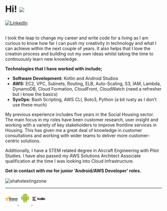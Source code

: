 <h1> Hi! <img src = "https://raw.githubusercontent.com/MartinHeinz/MartinHeinz/master/wave.gif" width = 50px> </h1>

<p>
  <a href="https://www.linkedin.com/in/shah-alom-05ba255a/" target="_blank"><img alt="LinkedIn" src="https://img.shields.io/badge/linkedin-%230077B5.svg?&style=for-the-badge&logo=linkedin&logoColor=white" />
  </a>
<br />
 <br />
 
<p>
I took the leap to change my career and write code for a living as I am curious to know how far I can push my creativity in technology and what I can achieve within the next couple of years. It also helps that I love the creation process and building out my own ideas whilst taking the time to continuously learn new knowledge. 

**Technologies that I have worked with include;**
- **Software Development:** Kotlin and Android Studios
- **AWS:** EC2, VPC, Subnets, Routing, ELB, Auto-Scaling, S3, IAM, Lambda, DynamoDB, Cloud Formation, CloudFront, CloudWatch (need a refresher but i know the basics)
- **SysOps:** Bash Scripting,  AWS CLI, Boto3, Python (a bit rusty as I don’t use these much)

My previous experience includes five years in the Social Housing sector. The main focus in my roles have been customer research, user insight and working with a variety of key stakeholders to improve frontline services in Housing. This has given me a great deal of knowledge in customer consultations and working with wider teams to deliver more customer-centric solutions.

Additionally, I have a STEM related degree in Aircraft Engineering with Pilot Studies. I have also passed my AWS Solutions Architect Associate qualification at the time I was looking into Cloud Infrastructure.

**Get in contact with me for junior 'Android/AWS Developer' roles.**

 
</p>

<p>
 <img
  align="center"
  src="https://github-readme-streak-stats.herokuapp.com/?user=shahstestingzone&"
  alt="shahstestingzone"
 />
</p>

---

<p align="left">
 <a href="https://aws.amazon.com" target="_blank">
  <img
   src="https://raw.githubusercontent.com/devicons/devicon/master/icons/amazonwebservices/amazonwebservices-original-wordmark.svg"
   alt="aws"
   width="40"
   height="40"
  />
 </a>
 
 <a href="https://developer.android.com/" target="_blank">
  <img
   src="https://raw.githubusercontent.com/devicons/devicon/master/icons/android/android-original-wordmark.svg"
   alt="android"
   width="40"
   height="40"
  />
 </a>
 
 <a href="https://kotlinlang.org/" target="_blank">
  <img
   src="https://raw.githubusercontent.com/devicons/devicon/master/icons/kotlin/kotlin-original-wordmark.svg"
   alt="kotlin"
   width="40"
   height="40"
  />
 </a>

</p>

